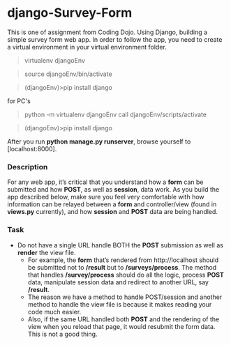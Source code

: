 # django-Survey-Form

This is one of assignment from Coding Dojo. Using Django, building a simple survey form web app. In order to follow the app, you need to create a virtual environment in your virtual environment folder.
> virtualenv djangoEnv

> source djangoEnv/bin/activate

> (djangoEnv)>pip install django

for PC's
> python -m virtualenv djangoEnv
> call djangoEnv/scripts/activate

> (djangoEnv)>pip install django

After you run **python manage.py runserver**, browse yourself to [localhost:8000].


### Description

For any web app, it’s critical that you understand how a **form** can be submitted and how **POST**, as well as **session**, data work. As you build the app described below, make sure you feel very comfortable with how information can be relayed between a **form** and controller/view (found in **views.py** currently), and how **session** and **POST** data are being handled.

### Task
- Do not have a single URL handle BOTH the **POST** submission as well as **render** the view file.
  - For example, the **form** that’s rendered from http://localhost should be submitted not to **/result** but to **/surveys/process**. The method that handles **/survey/process** should do all the logic, process **POST** data, manipulate session data and redirect to another URL, say **/result**.
  - The reason we have a method to handle POST/session and another method to handle the view file is because it makes reading your code much easier.
  - Also, if the same URL handled both **POST** and the rendering of the view when you reload that page, it would resubmit the form data. This is not a good thing.
